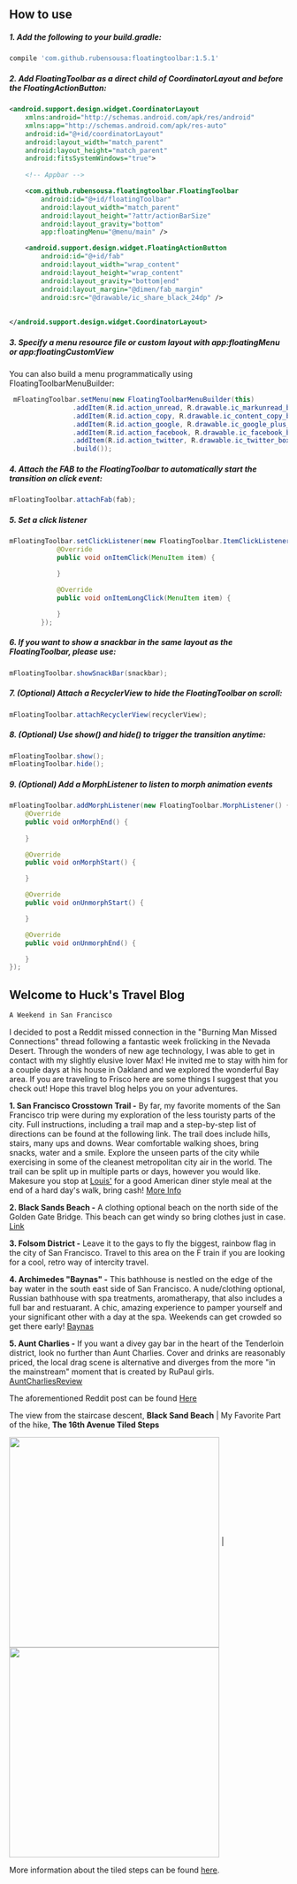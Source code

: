 ## How to use

##### 1. Add the following to your build.gradle:
```groovy
compile 'com.github.rubensousa:floatingtoolbar:1.5.1'
```
##### 2. Add FloatingToolbar as a direct child of CoordinatorLayout and before the FloatingActionButton:
```xml
<android.support.design.widget.CoordinatorLayout 
    xmlns:android="http://schemas.android.com/apk/res/android"
    xmlns:app="http://schemas.android.com/apk/res-auto"
    android:id="@+id/coordinatorLayout"
    android:layout_width="match_parent"
    android:layout_height="match_parent"
    android:fitsSystemWindows="true">
    
    <!-- Appbar -->

    <com.github.rubensousa.floatingtoolbar.FloatingToolbar
        android:id="@+id/floatingToolbar"
        android:layout_width="match_parent"
        android:layout_height="?attr/actionBarSize"
        android:layout_gravity="bottom"
        app:floatingMenu="@menu/main" />

    <android.support.design.widget.FloatingActionButton
        android:id="@+id/fab"
        android:layout_width="wrap_content"
        android:layout_height="wrap_content"
        android:layout_gravity="bottom|end"
        android:layout_margin="@dimen/fab_margin"
        android:src="@drawable/ic_share_black_24dp" />
        
        
</android.support.design.widget.CoordinatorLayout>
```
##### 3. Specify a menu resource file or custom layout with app:floatingMenu or app:floatingCustomView

You can also build a menu programmatically using FloatingToolbarMenuBuilder:

```java
 mFloatingToolbar.setMenu(new FloatingToolbarMenuBuilder(this)
                .addItem(R.id.action_unread, R.drawable.ic_markunread_black_24dp, "Mark unread")
                .addItem(R.id.action_copy, R.drawable.ic_content_copy_black_24dp, "Copy")
                .addItem(R.id.action_google, R.drawable.ic_google_plus_box, "Google+")
                .addItem(R.id.action_facebook, R.drawable.ic_facebook_box, "Facebook")
                .addItem(R.id.action_twitter, R.drawable.ic_twitter_box, "Twitter")
                .build());
```

##### 4. Attach the FAB to the FloatingToolbar to automatically start the transition on click event:

```java
mFloatingToolbar.attachFab(fab);
```

##### 5. Set a click listener
```java
mFloatingToolbar.setClickListener(new FloatingToolbar.ItemClickListener() {
            @Override
            public void onItemClick(MenuItem item) {
                
            }

            @Override
            public void onItemLongClick(MenuItem item) {

            }
        });
```

##### 6. If you want to show a snackbar in the same layout as the FloatingToolbar, please use:

```java
mFloatingToolbar.showSnackBar(snackbar);
```

##### 7. (Optional) Attach a RecyclerView to hide the FloatingToolbar on scroll:

```java
mFloatingToolbar.attachRecyclerView(recyclerView);
```

##### 8. (Optional) Use show() and hide() to trigger the transition anytime:

```java
mFloatingToolbar.show();
mFloatingToolbar.hide();
```      
  
##### 9. (Optional) Add a MorphListener to listen to morph animation events

```java
mFloatingToolbar.addMorphListener(new FloatingToolbar.MorphListener() {
    @Override
    public void onMorphEnd() {
        
    }

    @Override
    public void onMorphStart() {

    }

    @Override
    public void onUnmorphStart() {

    }

    @Override
    public void onUnmorphEnd() {

    }
});
``` 



## Welcome to Huck's Travel Blog

```markdown
A Weekend in San Francisco 
```

I decided to post a Reddit missed connection in the "Burning Man Missed Connections" thread following a fantastic week frolicking in the Nevada Desert. Through the wonders of new age technology, I was able to get in contact with my slightly elusive lover Max! He invited me to stay with him for a couple days at his house in Oakland and we explored the wonderful Bay area. If you are traveling to Frisco here are some things I suggest that you check out! Hope this travel blog helps you on your adventures. 

**1. San Francisco Crosstown Trail -** By far, my favorite moments of the San Francisco trip were during my exploration of the less touristy parts of the city. Full instructions, including a trail map and a step-by-step list of directions can be found at the following link. The trail does include hills, stairs, many ups and downs. Wear comfortable walking shoes, bring snacks, water and a smile. Explore the unseen parts of the city while exercising in some of the cleanest metropolitan city air in the world. The trail can be split up in multiple parts or days, however you would like. Makesure you stop at [Louis'](http://louissf.com/index.html/) for a good American diner style meal at the end of a hard day's walk, bring cash!
[More Info](https://sfist.com/2019/06/03/new-17-mile-san-francisco-crosstown-trail-connects-citys-parks-hiking-trails-and-little-known-outdoor-gems/)


**2. Black Sands Beach -** A clothing optional beach on the north side of the Golden Gate Bridge. This beach can get windy so bring clothes just in case. 
[Link](https://www.californiabeaches.com/beach/black-sands-beach-marin-headlands/)

**3. Folsom District -** Leave it to the gays to fly the biggest, rainbow flag in the city of San Francisco. Travel to this area on the F train if you are looking for a cool, retro way of intercity travel.

**4. Archimedes "Baynas" -** This bathhouse is nestled on the edge of the bay water in the south east side of San Francisco. A nude/clothing optional, Russian bathhouse with spa treatments, aromatherapy, that also includes a full bar and restuarant. A chic, amazing experience to pamper yourself and your significant other with a day at the spa. Weekends can get crowded so get there early!
[Baynas](http://www.banyasf.com/)

**5. Aunt Charlies -** If you want a divey gay bar in the heart of the Tenderloin district, look no further than Aunt Charlies. Cover and drinks are reasonably priced, the local drag scene is alternative and diverges from the more "in the mainstream" moment that is created by RuPaul girls. 
[AuntCharliesReview](https://www.yelp.com/biz/aunt-charlies-lounge-san-francisco)


The aforementioned Reddit post can be found [Here](https://www.reddit.com/r/BurningMan/comments/cyuf4u/missed_connections/eyv2bph/)


 The view from the staircase descent, **Black Sand Beach**     |    My Favorite Part of the hike, **The 16th Avenue Tiled Steps**


  <img align="center" src="20191003_132152.jpg" width="380" >   |   <img align="center" src="20191005_114852.jpg" width="380" > 
  
  More information about the tiled steps can be found [here](http://www.16thavenuetiledsteps.com/).

```
```
